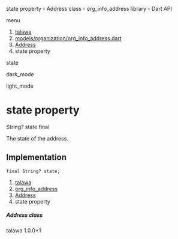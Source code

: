 




state property - Address class - org\_info\_address library - Dart API







menu

1. [talawa](../../index.html)
2. [models/organization/org\_info\_address.dart](../../models_organization_org_info_address/models_organization_org_info_address-library.html)
3. [Address](../../models_organization_org_info_address/Address-class.html)
4. state property

state


dark\_mode

light\_mode




# state property


String?
state
final

The state of the address.


## Implementation

```
final String? state;
```

 


1. [talawa](../../index.html)
2. [org\_info\_address](../../models_organization_org_info_address/models_organization_org_info_address-library.html)
3. [Address](../../models_organization_org_info_address/Address-class.html)
4. state property

##### Address class





talawa
1.0.0+1






